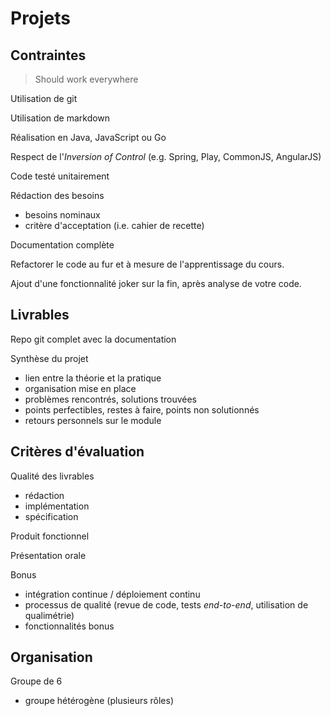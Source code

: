 # Projets


## Contraintes


> Should work everywhere


Utilisation de git


Utilisation de markdown


Réalisation en Java, JavaScript ou Go


Respect de l'*Inversion of Control* (e.g. Spring, Play, CommonJS, AngularJS)


Code testé unitairement


Rédaction des besoins
* besoins nominaux
* critère d'acceptation (i.e. cahier de recette)


Documentation complète


Refactorer le code au fur et à mesure de l'apprentissage du cours.


Ajout d'une fonctionnalité joker sur la fin, après analyse de votre code.


## Livrables


Repo git complet avec la documentation


Synthèse du projet
* lien entre la théorie et la pratique
* organisation mise en place
* problèmes rencontrés, solutions trouvées
* points perfectibles, restes à faire, points non solutionnés
* retours personnels sur le module


## Critères d'évaluation


Qualité des livrables
* rédaction
* implémentation
* spécification


Produit fonctionnel


Présentation orale


Bonus
* intégration continue / déploiement continu
* processus de qualité (revue de code, tests *end-to-end*, utilisation de qualimétrie)
* fonctionnalités bonus


## Organisation


Groupe de 6
* groupe hétérogène (plusieurs rôles)
